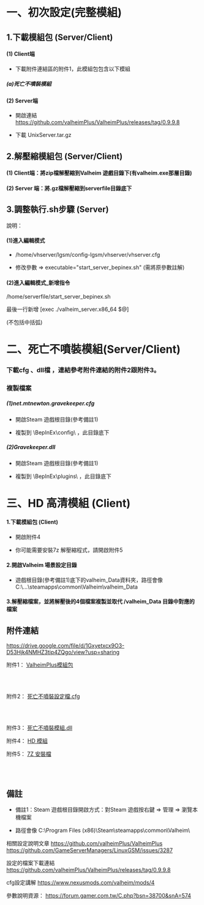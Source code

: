 

# 一、初次設定(完整模組) 


## 1.下載模組包 (Server/Client) 

#### (1) Client端

* 下載附件連結區的附件1，此模組包包含以下模組

##### (a)死亡不噴裝模組


#### (2) Server端

* 開啟連結 https://github.com/valheimPlus/ValheimPlus/releases/tag/0.9.9.8 

* 下載 UnixServer.tar.gz 

## 2.解壓縮模組包 (Server/Client) 

#### (1) Client端：將zip檔解壓縮到Valheim 遊戲目錄下(有valheim.exe那層目錄) 

#### (2) Server 端：將.gz檔解壓縮到serverfile目錄底下 



## 3.調整執行.sh步驟 (Server) 

說明： 

#### (1)進入編輯模式  

* /home/vhserver/lgsm/config-lgsm/vhserver/vhserver.cfg 

* 修改參數 => executable="start_server_bepinex.sh" (需將原參數註解)

#### (2)進入編輯模式_新增指令 

   /home/serverfile/start_server_bepinex.sh 

   最後一行新增 [exec ./valheim_server.x86_64 $@] 

   (不包括中括弧) 

# 二、死亡不噴裝模組(Server/Client) 

### 下載cfg 、dll檔 ，連結參考附件連結的附件2跟附件3。

### 複製檔案

##### (1)net.mtnewton.gravekeeper.cfg

* 開啟Steam 遊戲根目錄(參考備註1)

* 複製到 \BepInEx\config\ ，此目錄底下

##### (2)Gravekeeper.dll

* 開啟Steam 遊戲根目錄(參考備註1)

* 複製到 \BepInEx\plugins\ ，此目錄底下

# 三、HD 高清模組 (Client) 

#### 1.下載模組包 (Client) 

* 開啟附件4

* 你可能需要安裝7z 解壓縮程式，請開啟附件5

#### 2.開啟Valheim 場景設定目錄

* 遊戲根目錄(參考備註1)底下的valheim_Data資料夾，路徑會像 C:\\...\steamapps\common\Valheim\valheim_Data

#### 3.解壓縮檔案，並將解壓後的4個檔案複製並取代 /valheim_Data 目錄中對應的檔案

## 附件連結

https://drive.google.com/file/d/1Gxyetxcx9O3-D53Hjk4NMHZ3tip4ZQgo/view?usp=sharing

附件1：
<a href='https://storageforshilvain.blob.core.windows.net/valheim/UnixServer.zip' target='_blank'>
ValheimPlus模組包</a>

<br><br>

附件2：
<a href='https://storageforshilvain.blob.core.windows.net/picture/net.mtnewton.gravekeeper.cfg' target='_blank'>
死亡不噴裝設定檔.cfg</a>

<br><br>

附件3：
<a href='https://storageforshilvain.blob.core.windows.net/valheim/Gravekeeper.dll' target='_blank'>
死亡不噴裝模組.dll</a>

附件4：
<a href='https://drive.google.com/file/d/1Gxyetxcx9O3-D53Hjk4NMHZ3tip4ZQgo/view?usp=sharing' target='_blank'>
HD 模組</a>

附件5：
<a href='https://drive.google.com/file/d/1o8TPIQciWXO-TpRepvMP-T9yIXH8qSOx/view?usp=sharing' target='_blank'>
7Z 安裝檔</a>

<br><br>

## 備註

* 備註1：Steam 遊戲根目錄開啟方式：對Steam 遊戲按右鍵 => 管理 => 瀏覽本機檔案

* 路徑會像 C:\Program Files (x86)\Steam\steamapps\common\Valheim\

相關設定說明文章
https://github.com/valheimPlus/ValheimPlus
https://github.com/GameServerManagers/LinuxGSM/issues/3287

設定的檔案下載連結
https://github.com/valheimPlus/ValheimPlus/releases/tag/0.9.9.8

cfg設定講解
https://www.nexusmods.com/valheim/mods/4

參數說明資源：
https://forum.gamer.com.tw/C.php?bsn=38700&snA=574
